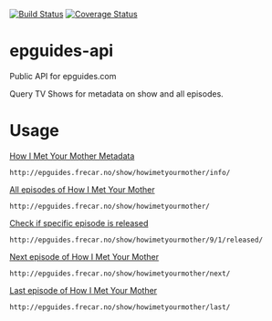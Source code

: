 [![Build Status](https://travis-ci.org/frecar/epguides-api.png?branch=master)](https://travis-ci.org/frecar/epguides-api)
[![Coverage Status](https://coveralls.io/repos/frecar/epguides-api/badge.png?branch=master)](https://coveralls.io/r/frecar/epguides-api?branch=master)

epguides-api
===================

Public API for epguides.com 

Query TV Shows for metadata on show and all episodes.


Usage
===================


[How I Met Your Mother Metadata](http://epguides.frecar.no/show/howimetyourmother/info/)

    http://epguides.frecar.no/show/howimetyourmother/info/

[All episodes of How I Met Your Mother](http://epguides.frecar.no/show/howimetyourmother/)

    http://epguides.frecar.no/show/howimetyourmother/

[Check if specific episode is released](http://epguides.frecar.no/show/howimetyourmother/9/1/released/)

    http://epguides.frecar.no/show/howimetyourmother/9/1/released/

[Next episode of How I Met Your Mother](http://epguides.frecar.no/show/howimetyourmother/next/)

    http://epguides.frecar.no/show/howimetyourmother/next/

[Last episode of How I Met Your Mother](http://epguides.frecar.no/show/howimetyourmother/last/)

    http://epguides.frecar.no/show/howimetyourmother/last/

